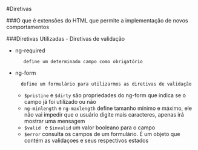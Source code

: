  #Diretivas

  ###O que é
   extensões do HTML que permite a implementação de novos comportamentos

   ###Diretivas Utilizadas - Diretivas de validação
   - ng-required
            
            define um determinado campo como obrigatório
            
   - ng-form
           
           define um formulário para utilizarmos as diretivas de validação
           
      - ```$pristine``` e ```$dirty```  são propriedades do ng-form que indica se o campo já foi utilizado ou não 
      - ``ng-minlength`` e ``ng-maxlength`` define tamanho mínimo e máximo, ele não vai impedir que o usuário digite mais caracteres, apenas irá mostrar uma mensagem 
      - ``$valid `` e ``$invalid`` um valor booleano para o campo
      - ``$error`` consulta os campos de um formulário. É um objeto que contém as validaçoes e seus respectivos estados
       
            

